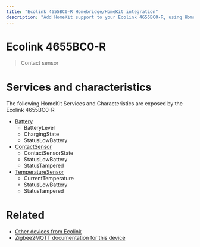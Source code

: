 ```yaml
---
title: "Ecolink 4655BC0-R Homebridge/HomeKit integration"
description: "Add HomeKit support to your Ecolink 4655BC0-R, using Homebridge, Zigbee2MQTT and homebridge-z2m."
---
```

<!---
This file has been GENERATED using src/docgen/docgen.ts
DO NOT EDIT THIS FILE MANUALLY!
-->
# Ecolink 4655BC0-R
> Contact sensor


# Services and characteristics
The following HomeKit Services and Characteristics are exposed by
the Ecolink 4655BC0-R

* [Battery](../../battery.md)
  * BatteryLevel
  * ChargingState
  * StatusLowBattery
* [ContactSensor](../../sensors.md)
  * ContactSensorState
  * StatusLowBattery
  * StatusTampered
* [TemperatureSensor](../../sensors.md)
  * CurrentTemperature
  * StatusLowBattery
  * StatusTampered


# Related
* [Other devices from Ecolink](../index.md#ecolink)
* [Zigbee2MQTT documentation for this device](https://www.zigbee2mqtt.io/devices/4655BC0-R.html)